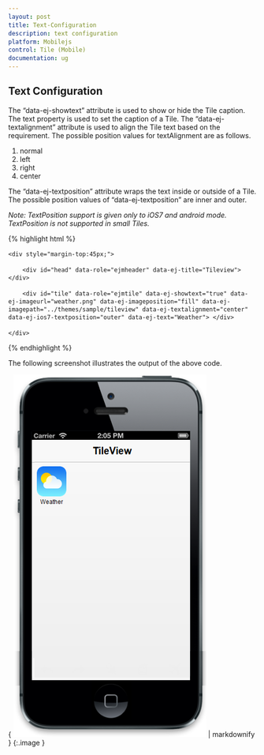 ```yaml
---
layout: post
title: Text-Configuration
description: text configuration
platform: Mobilejs
control: Tile (Mobile)
documentation: ug
---
```


## Text Configuration

The “data-ej-showtext” attribute is used to show or hide the Tile caption. The text property is used to set the caption of a Tile. The “data-ej-textalignment” attribute is used to align the Tile text based on the requirement. The possible position values for textAlignment are as follows.

1. normal
2. left
3. right
4. center

The “data-ej-textposition” attribute wraps the text inside or outside of a Tile. The possible position values of “data-ej-textposition” are inner and outer.

_Note: TextPosition support is given only to iOS7 and android mode. TextPosition is not supported in small Tiles._



{% highlight html %}

    <div style="margin-top:45px;">

        <div id="head" data-role="ejmheader" data-ej-title="Tileview"></div>

        <div id="tile" data-role="ejmtile" data-ej-showtext="true" data-ej-imageurl="weather.png" data-ej-imageposition="fill" data-ej-imagepath="../themes/sample/tileview" data-ej-textalignment="center" data-ej-ios7-textposition="outer" data-ej-text="Weather"> </div>

    </div>



{% endhighlight %}



The following screenshot illustrates the output of the above code.

{ ![C:/Users/labuser/AppData/Roaming/Skype/My Skype Received Files/tiletextchanges.png](Text-Configuration_images/Text-Configuration_img1.png) | markdownify }
{:.image }



